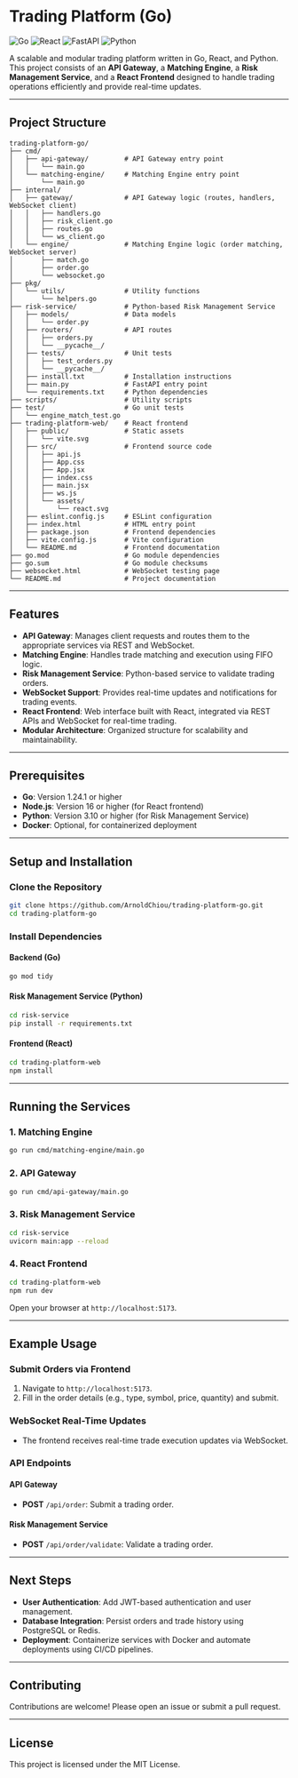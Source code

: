 # Trading Platform (Go)

![Go](https://img.shields.io/badge/Go-1.24-blue) ![React](https://img.shields.io/badge/React-19.0-blue) ![FastAPI](https://img.shields.io/badge/FastAPI-0.95-green) ![Python](https://img.shields.io/badge/Python-3.13-yellow)

A scalable and modular trading platform written in Go, React, and Python. This project consists of an **API Gateway**, a **Matching Engine**, a **Risk Management Service**, and a **React Frontend** designed to handle trading operations efficiently and provide real-time updates.

---

## Project Structure

```
trading-platform-go/
├── cmd/
│   ├── api-gateway/         # API Gateway entry point
│   │   └── main.go
│   └── matching-engine/     # Matching Engine entry point
│       └── main.go
├── internal/
│   ├── gateway/             # API Gateway logic (routes, handlers, WebSocket client)
│   │   ├── handlers.go
│   │   ├── risk_client.go
│   │   ├── routes.go
│   │   └── ws_client.go
│   └── engine/              # Matching Engine logic (order matching, WebSocket server)
│       ├── match.go
│       ├── order.go
│       └── websocket.go
├── pkg/
│   └── utils/               # Utility functions
│       └── helpers.go
├── risk-service/            # Python-based Risk Management Service
│   ├── models/              # Data models
│   │   └── order.py
│   ├── routers/             # API routes
│   │   ├── orders.py
│   │   └── __pycache__/
│   ├── tests/               # Unit tests
│   │   ├── test_orders.py
│   │   └── __pycache__/
│   ├── install.txt          # Installation instructions
│   ├── main.py              # FastAPI entry point
│   └── requirements.txt     # Python dependencies
├── scripts/                 # Utility scripts
├── test/                    # Go unit tests
│   └── engine_match_test.go
├── trading-platform-web/    # React frontend
│   ├── public/              # Static assets
│   │   └── vite.svg
│   ├── src/                 # Frontend source code
│   │   ├── api.js
│   │   ├── App.css
│   │   ├── App.jsx
│   │   ├── index.css
│   │   ├── main.jsx
│   │   ├── ws.js
│   │   └── assets/
│   │       └── react.svg
│   ├── eslint.config.js     # ESLint configuration
│   ├── index.html           # HTML entry point
│   ├── package.json         # Frontend dependencies
│   ├── vite.config.js       # Vite configuration
│   └── README.md            # Frontend documentation
├── go.mod                   # Go module dependencies
├── go.sum                   # Go module checksums
├── websocket.html           # WebSocket testing page
└── README.md                # Project documentation
```

---

## Features

- **API Gateway**: Manages client requests and routes them to the appropriate services via REST and WebSocket.
- **Matching Engine**: Handles trade matching and execution using FIFO logic.
- **Risk Management Service**: Python-based service to validate trading orders.
- **WebSocket Support**: Provides real-time updates and notifications for trading events.
- **React Frontend**: Web interface built with React, integrated via REST APIs and WebSocket for real-time trading.
- **Modular Architecture**: Organized structure for scalability and maintainability.

---

## Prerequisites

- **Go**: Version 1.24.1 or higher
- **Node.js**: Version 16 or higher (for React frontend)
- **Python**: Version 3.10 or higher (for Risk Management Service)
- **Docker**: Optional, for containerized deployment

---

## Setup and Installation

### Clone the Repository

```bash
git clone https://github.com/ArnoldChiou/trading-platform-go.git
cd trading-platform-go
```

### Install Dependencies

#### Backend (Go)
```bash
go mod tidy
```

#### Risk Management Service (Python)
```bash
cd risk-service
pip install -r requirements.txt
```

#### Frontend (React)
```bash
cd trading-platform-web
npm install
```

---

## Running the Services

### 1. Matching Engine
```bash
go run cmd/matching-engine/main.go
```

### 2. API Gateway
```bash
go run cmd/api-gateway/main.go
```

### 3. Risk Management Service
```bash
cd risk-service
uvicorn main:app --reload
```

### 4. React Frontend
```bash
cd trading-platform-web
npm run dev
```

Open your browser at `http://localhost:5173`.

---

## Example Usage

### Submit Orders via Frontend

1. Navigate to `http://localhost:5173`.
2. Fill in the order details (e.g., type, symbol, price, quantity) and submit.

### WebSocket Real-Time Updates

- The frontend receives real-time trade execution updates via WebSocket.

### API Endpoints

#### API Gateway
- **POST** `/api/order`: Submit a trading order.

#### Risk Management Service
- **POST** `/api/order/validate`: Validate a trading order.

---

## Next Steps

- **User Authentication**: Add JWT-based authentication and user management.
- **Database Integration**: Persist orders and trade history using PostgreSQL or Redis.
- **Deployment**: Containerize services with Docker and automate deployments using CI/CD pipelines.

---

## Contributing

Contributions are welcome! Please open an issue or submit a pull request.

---

## License

This project is licensed under the MIT License.

